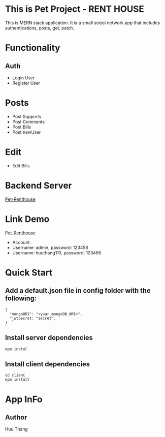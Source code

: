 # This is Pet Project - RENT HOUSE

This is MERN stack application. It is a small social network app that includes authentications, posts, get, patch.

# Functionality

## Auth

* Login User
* Register User

# Posts

* Post Supports
* Post Comments
* Post Bills
* Post newUser

# Edit

* Edit Bills

# Backend Server
[Pet-Renthouse](https://pet-project-renthouse.herokuapp.com/)

# Link Demo
[Pet-Renthouse](https://0cpxw.csb.app/)
* Account:
* Username: admin, password: 123456
* Username: huuthang113, password: 123456

# Quick Start
## Add a default.json file in config folder with the following:
```
{
  "mongoURI": "<your_mongoDB_URI>",
  "jwtSecret: "secret",
}
```

## Install server dependencies
```
npm instal
```

## Install client dependencies
```
cd client 
npm install
```

# App InFo
## Author
Huu Thang

